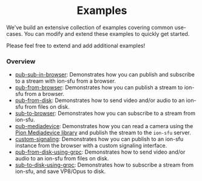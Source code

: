 <h1 align="center">
  Examples
</h1>

We've build an extensive collection of examples covering common use-cases. You can modify and extend these examples to quickly get started.

Please feel free to extend and add additional examples!

### Overview
* [pub-sub-in-browser](pub-sub-in-browser): Demonstrates how you can publish and subscribe to a stream with ion-sfu from a browser.
* [pub-from-browser](pub-from-browser): Demonstrates how you can publish a stream to ion-sfu from a browser.
* [pub-from-disk](pub-from-disk): Demonstrates how to send video and/or audio to an ion-sfu from files on disk.
* [sub-to-browser](sub-to-browser): Demonstrates how you can subscribe to a stream from ion-sfu.
* [pub-mediadevice](pub-mediadevice): Demonstrates how you can read a camera using the [Pion Mediadevice library](https://github.com/pion/mediadevices) and publish the stream to the `ion-sfu` server.
* [custom-signaling](custom-signaling): Demonstrates how you can publish to an ion-sfu instance from the browser with a custom signaling interface.
* [pub-from-disk-using-grpc](pub-from-disk-using-grpc): Demonstrates how to send video and/or audio to an ion-sfu from files on disk.
* [sub-to-disk-using-grpc](sub-to-disk-using-grpc): Demonstrates how to subscribe a stream from ion-sfu, and save VP8/Opus to disk.
